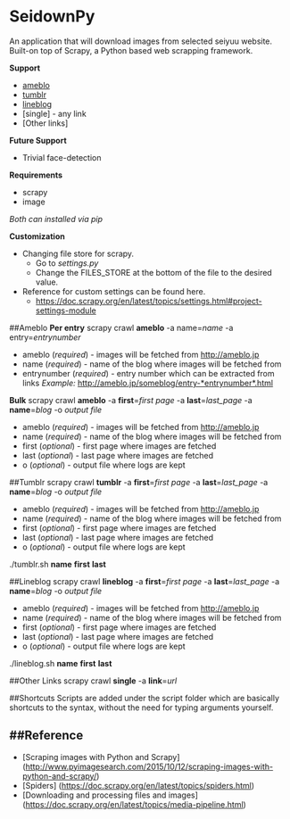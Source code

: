 SeidownPy
=============
An application that will download images from selected seiyuu website.
Built-on top of Scrapy, a Python based web scrapping framework.

**Support**
* [ameblo](http://ameblo.jp)
* [tumblr](https://tumblr.com)
* [lineblog](http://lineblog.me/)
* [single] - any link
* [Other links]

**Future Support**
* Trivial face-detection

**Requirements**
* scrapy
* image

*Both can installed via pip*

**Customization**
* Changing file store for scrapy.
    - Go to *settings.py*
    - Change the FILES_STORE at the bottom of the file to the desired value.
* Reference for custom settings can be found here.
    - https://doc.scrapy.org/en/latest/topics/settings.html#project-settings-module

##Ameblo
**Per entry**
scrapy crawl **ameblo** -a name=*name* -a entry=*entrynumber*
* ameblo (*required*) - images will be fetched from http://ameblo.jp
* name (*required*) - name of the blog where images will be fetched from
* entrynumber (*required*) - entry number which can be extracted from links
*Example:* http://ameblo.jp/someblog/entry-*entrynumber*.html

**Bulk**
scrapy crawl **ameblo** -a **first**=*first page* -a **last**=*last_page* -a **name**=*blog* -o *output file*

* ameblo (*required*) - images will be fetched from http://ameblo.jp
* name (*required*) - name of the blog where images will be fetched from
* first (*optional*) - first page where images are fetched
* last (*optional*) - last page where images are fetched
* o (*optional*) - output file where logs are kept

##Tumblr
scrapy crawl **tumblr** -a **first**=*first page* -a **last**=*last_page* -a **name**=*blog* -o *output file*

* ameblo (*required*) - images will be fetched from http://ameblo.jp
* name (*required*) - name of the blog where images will be fetched from
* first (*optional*) - first page where images are fetched
* last (*optional*) - last page where images are fetched
* o (*optional*) - output file where logs are kept

./tumblr.sh **name** **first** **last**

##Lineblog
scrapy crawl **lineblog** -a **first**=*first page* -a **last**=*last_page* -a **name**=*blog* -o *output file*

* ameblo (*required*) - images will be fetched from http://ameblo.jp
* name (*required*) - name of the blog where images will be fetched from
* first (*optional*) - first page where images are fetched
* last (*optional*) - last page where images are fetched
* o (*optional*) - output file where logs are kept

./lineblog.sh **name** **first** **last**

##Other Links
scrapy crawl **single** -a **link**=*url*

##Shortcuts
Scripts are added under the script folder which are basically shortcuts to the syntax, without the need for typing arguments yourself.

##Reference
-------------
* [Scraping images with Python and Scrapy] (http://www.pyimagesearch.com/2015/10/12/scraping-images-with-python-and-scrapy/)
* [Spiders] (https://doc.scrapy.org/en/latest/topics/spiders.html)
* [Downloading and processing files and images] (https://doc.scrapy.org/en/latest/topics/media-pipeline.html)


